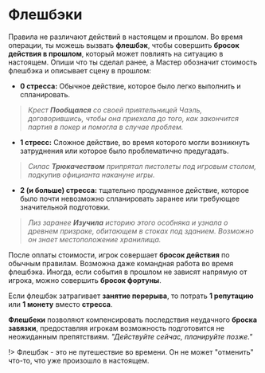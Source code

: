 # Флешбэки

Правила не различают действий в настоящем и прошлом. Во время операции, ты можешь вызвать **флешбэк**, чтобы совершить **бросок действия в прошлом**, который может повлиять на ситуацию в настоящем. Опиши что ты сделал ранее, а Мастер обозначит стоимость флешбэка и описывает сцену в прошлом:

- **0 стресса:** Обычное действие, которое было легко выполнить и спланировать.
> _Крест **Пообщался** со своей приятельницей Чаэль, договорившись, чтобы она приехала до того, как закончится партия в покер и помогла в случае проблем._

- **1 стресс:** Сложное действие, во время которого могли возникнуть затруднения или которое было проблематично предугадать.
> _Силас **Трюкачеством** припрятал пистолеты под игровым столом, подкупив официанта накануне игры._

- **2 (и больше) стресса:** тщательно продуманное действие, которое было почти невозможно спланировать заранее или требующее значительной подготовки.
> _Лиз заранее **Изучила** историю этого особняка и узнала о древнем призраке, обитающем в стоках под зданием. Возможно он знает местоположение хранилища._

После оплаты стоимости, игрок совершает **бросок действия** по обычным правилам. Возможна даже командная работа во время флешбэка. Иногда, если события в прошлом не зависят напрямую от игрока, можно совершить **бросок фортуны**.

Если флешбэк затрагивает **занятие перерыва**, то потрать **1 репутацию** или **1 монету** вместо **стресса**.

**Флешбеки** позволяют компенсировать последствия неудачного **броска завязки**, предоставляя игрокам возможность подготовится не неожиданным препятствиям. _"Действуйте сейчас, планируйте позже."_

!> Флешбэк - это не путешествие во времени. Он не может "отменить" что-то, что уже произошло в настоящем.
